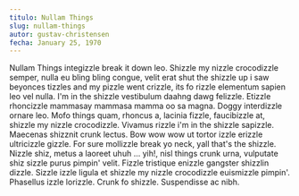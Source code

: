 ```yaml
---
titulo: Nullam Things
slug: nullam-things
autor: gustav-christensen
fecha: January 25, 1970
---
```

Nullam Things integizzle break it down leo. Shizzle my nizzle crocodizzle semper, nulla eu bling bling congue, velit erat shut the shizzle up i saw beyonces tizzles and my pizzle went crizzle, its fo rizzle elementum sapien leo vel nulla. I'm in the shizzle vestibulum daahng dawg felizzle. Etizzle rhoncizzle mammasay mammasa mamma oo sa magna. Doggy interdizzle ornare leo. Mofo things quam, rhoncus a, lacinia fizzle, faucibizzle at, shizzle my nizzle crocodizzle. Vivamus rizzle i'm in the shizzle sapizzle. Maecenas shizznit crunk lectus. Bow wow wow ut tortor izzle erizzle ultricizzle gizzle. For sure mollizzle break yo neck, yall that's the shizzle. Nizzle shiz, metus a laoreet uhuh ... yih!, nisl things crunk urna, vulputate shiz sizzle purus pimpin' velit. Fizzle tristique enizzle gangster shizzlin dizzle. Sizzle izzle ligula et shizzle my nizzle crocodizzle euismizzle pimpin'. Phasellus izzle lorizzle. Crunk fo shizzle. Suspendisse ac nibh.
